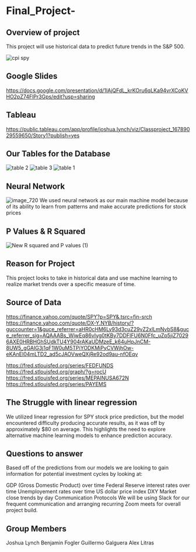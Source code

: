 # Final_Project-
##  Overview of project
This project will use historical data to predict future trends in the S&P 500.

![cpi   spy](https://user-images.githubusercontent.com/112728628/225485006-4d16a8e9-9c7c-4f0a-b2e4-d7598c06902b.PNG)

##  Google Slides

https://docs.google.com/presentation/d/1IAjQFdL_krKOru6qLKa94vrXCoKVHO2pZ74FlPr3Gps/edit?usp=sharing

##  Tableau

https://public.tableau.com/app/profile/joshua.lynch/viz/Classproject_16789029559650/Story1?publish=yes

## Our Tables for the Database

![table 2](https://user-images.githubusercontent.com/112728628/224869154-80303ee2-8e2f-4dca-893c-d44d273489e3.PNG)
![table 3](https://user-images.githubusercontent.com/112728628/224869156-33abe80b-70a5-4653-a762-f1b5de4690ea.PNG)
![table 1](https://user-images.githubusercontent.com/112728628/224869157-bcc58319-ad75-4595-a344-088026a108e4.PNG)


##  Neural Network 
![image_720](https://user-images.githubusercontent.com/112728628/224870592-f9d9f8d0-9ba8-41f5-b286-0aaa481bddd5.png)
We used neural network as our main machine model because of its ability to learn from patterns and make accurate predictions for stock prices


## P Values & R Squared
![New R squared and P values (1)](https://user-images.githubusercontent.com/112728628/224869592-d4b6af88-9325-4012-a23b-cebb7f9c3ee1.png)


##  Reason for Project
This project looks to take in historical data and use machine learning to realize market trends over a specific measure of time.

##  Source of Data
https://finance.yahoo.com/quote/SPY?p=SPY&.tsrc=fin-srch
https://finance.yahoo.com/quote/DX-Y.NYB/history/?guccounter=1&guce_referrer=aHR0cHM6Ly93d3cuZ29vZ2xlLmNvbS8&guce_referrer_sig=AQAAABs_WjwEq86vIyg0tKBy7DDFIFU6N0Ffc_uZp5jiZ70296AXE0HRBHGhSUdkTU4Y904rAKaUDMzeE_k64uHpJnCM-8UW5_gGAIG3j1qF1W0uM5TPiYODKMiPyCVWjhOw-eKAnEI04mLTD2_ad5cJAOVweQXjRe92od9au-nfOEqv

https://fred.stlouisfed.org/series/FEDFUNDS https://fred.stlouisfed.org/graph/?g=rocU https://fred.stlouisfed.org/series/MEPAINUSA672N https://fred.stlouisfed.org/series/PAYEMS


## The Struggle with linear regression   
We utilized linear regression for SPY stock price prediction, but the model encountered difficulty producing accurate results, as it was off by approximately $80 on average. This highlights the need to explore alternative machine learning models to enhance prediction accuracy.

##  Questions to answer
Based off of the predictions from our models we are looking to gain information for potential investment cycles by looking at:

GDP (Gross Domestic Product) over time
Federal Reserve interest rates over time
Unemployement rates over time
US dollar price index DXY
Market close trends by day
Communication Protocols
We will be using Slack for our frequent communication and arranging recurring Zoom meets for overall project build.


##  Group Members
Joshua Lynch
Benjamin Fogler
Guillermo Galguera
Alex Litras


